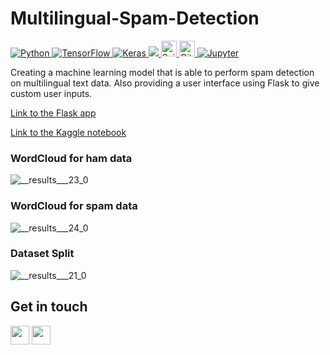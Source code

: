 # Multilingual-Spam-Detection

<p align="left">  
  <a href="https://www.python.org/" target="_blank"> <img alt="Python" src="https://img.shields.io/badge/python%20-%2314354C.svg?&style=for-the-badge&logo=python&logoColor=white"/> </a> 
  <a href="https://tensorflow.org/" target="_blank"> <img alt="TensorFlow" src="https://img.shields.io/badge/TensorFlow%20-%23FF6F00.svg?&style=for-the-badge&logo=TensorFlow&logoColor=white"/> </a> 
  <a href="https://keras.io/" target="_blank"> <img alt="Keras" src="https://img.shields.io/badge/Keras%20-%23D00000.svg?&style=for-the-badge&logo=Keras&logoColor=white"/> </a>
  <a href="https://opencv.org/" target="_blank"> <img src="https://img.shields.io/badge/OpenCV-27338e?style=for-the-badge&logo=OpenCV&logoColor=white" /> </a>
  <a href="https://sklearn.org/" target="_blank"> <img src="https://img.shields.io/badge/Scikit Learn-282C34?logo=scikit-learn" alt="ScikitLearn logo" title="Scikit Learn" height="25" /> </a>  
  <a href="https://git-scm.com/" target="_blank"> <img src="https://img.shields.io/badge/Git-282C34?logo=git" alt="Git logo" title="Git" height="25" /> </a> 
  <a href="https://jupyter.org/" target="_blank"> <img alt="Jupyter" src="https://img.shields.io/badge/Jupyter%20-%23F37626.svg?&style=for-the-badge&logo=Jupyter&logoColor=white" /> </a> 
  
Creating a machine learning model that is able to perform spam detection on multilingual text data. Also providing a user interface using Flask to give custom user inputs.

[Link to the Flask app](https://spam-app-l9au.onrender.com/)

[Link to the Kaggle notebook](https://www.kaggle.com/code/arfan147/multilingual-spam-detection/)
### WordCloud for ham data
![__results___23_0](https://github.com/mdarfan357/Multilingual-Spam-Detection/assets/77487906/eb7d35a1-38d2-4eff-b740-b92d19294159)

### WordCloud for spam data
![__results___24_0](https://github.com/mdarfan357/Multilingual-Spam-Detection/assets/77487906/2d118d53-c8a9-425b-9720-d40017a75723)

### Dataset Split
![__results___21_0](https://github.com/mdarfan357/Multilingual-Spam-Detection/assets/77487906/9509b9fd-5edb-479c-818e-3077349c8da6)


## Get in touch

<a href="https://github.com/mdarfan357/" target="_blank"><img class="ai-subscribed-social-icon" src="https://bhattbhavesh91.github.io/assets/images/gthb.png" width="30"></a>
<a href="https://www.linkedin.com/in/arfan-md-9714531b4/" target="_blank"><img class="ai-subscribed-social-icon" src="https://bhattbhavesh91.github.io/assets/images/lnkdn.png" width="30"></a>
